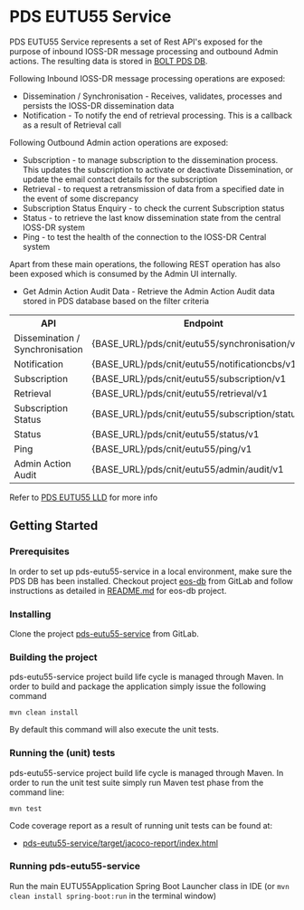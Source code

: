 # PDS EUTU55 Service

PDS EUTU55 Service represents a set of Rest API's exposed for the purpose of inbound IOSS-DR message processing and outbound Admin actions.
The resulting data is stored in [BOLT PDS DB](http://10.102.81.44/bolt/eos-db).

Following Inbound IOSS-DR message processing operations are exposed:

* Dissemination / Synchronisation - Receives, validates, processes and persists the IOSS-DR dissemination data
* Notification - To notify the end of retrieval processing. This is a callback as a result of Retrieval call

Following Outbound Admin action operations are exposed:

* Subscription - to manage subscription to the dissemination process. This updates the subscription to activate or deactivate Dissemination, or update the email contact details for the subscription
* Retrieval - to request a retransmission of data from a specified date in the event of some discrepancy
* Subscription Status Enquiry - to check the current Subscription status 
* Status - to retrieve the last know dissemination state from the central IOSS-DR system
* Ping - to test the health of the connection to the IOSS-DR Central system

Apart from these main operations, the following REST operation has also been exposed which is consumed by the Admin UI internally. 

* Get Admin Action Audit Data - Retrieve the Admin Action Audit data stored in PDS database based on the filter criteria

<table>
    <tr>
        <th>API</th>
        <th>Endpoint</th>
        <th>Operation</th>
    </tr>
    <tr>
        <td>Dissemination / Synchronisation</td>
        <td>{BASE_URL}/pds/cnit/eutu55/synchronisation/v1</td>
        <td>POST</td>
    </tr>
    <tr>
        <td>Notification</td>
        <td>{BASE_URL}/pds/cnit/eutu55/notificationcbs/v1</td>
        <td>POST</td>
    </tr>
    <tr>
        <td>Subscription</td>
        <td>{BASE_URL}/pds/cnit/eutu55/subscription/v1</td>
        <td>POST</td>
    </tr>
    <tr>
        <td>Retrieval</td>
        <td>{BASE_URL}/pds/cnit/eutu55/retrieval/v1</td>
        <td>POST</td>
    </tr>
    <tr>
        <td>Subscription Status</td>
        <td>{BASE_URL}/pds/cnit/eutu55/subscription/status/v1</td>
        <td>GET</td>
    </tr>
    <tr>
        <td>Status</td>
        <td>{BASE_URL}/pds/cnit/eutu55/status/v1</td>
        <td>GET</td>
    </tr>
    <tr>
        <td>Ping</td>
        <td>{BASE_URL}/pds/cnit/eutu55/ping/v1</td>
        <td>GET</td>
    </tr>
    <tr>
        <td>Admin Action Audit</td>
        <td>{BASE_URL}/pds/cnit/eutu55/admin/audit/v1</td>
        <td>POST</td>
    </tr>
</table>

Refer to [PDS EUTU55 LLD](https://cds-confluence.t.cit.corp.hmrc.gov.uk/pages/viewpage.action?pageId=106496421) for more info

## Getting Started


### Prerequisites

In order to set up pds-eutu55-service in a local environment, make sure the PDS DB has been installed.
Checkout project [eos-db](http://10.102.81.44/bolt/eos-db) from GitLab and follow instructions as detailed in [README.md](http://10.102.81.44/bolt/eos-db/blob/developR2/README.md) for eos-db project.

### Installing

Clone the project [pds-eutu55-service](http://10.102.81.44/bolt/pds-eutu55-service) from GitLab.

### Building the project

pds-eutu55-service project build life cycle is managed through Maven. In order to build and package the application simply issue the following command

```mvn clean install```

By default this command will also execute the unit tests.

### Running the (unit) tests

pds-eutu55-service project build life cycle is managed through Maven. In order to run the unit test suite simply run Maven test phase from the command line:

```mvn test```

Code coverage report as a result of running unit tests can be found at:
* [pds-eutu55-service/target/jacoco-report/index.html]()

### Running pds-eutu55-service

Run the main EUTU55Application Spring Boot Launcher class in IDE (or ```mvn clean install spring-boot:run``` in the terminal window)
